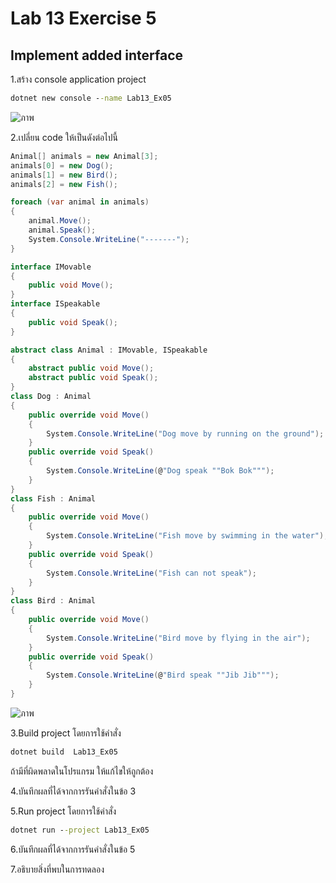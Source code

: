 # Lab 13 Exercise 5

## Implement added interface

1.สร้าง console application project

```cmd
dotnet new console --name Lab13_Ex05
```
![ภาพ](https://github.com/AnchisaPhetnoi/03376836-OOP-2566-Lab-13/assets/144197034/4ef3c405-2b48-47fa-823f-40d697685fbc)

2.เปลี่ยน code ให้เป็นดังต่อไปนี้

```cs
Animal[] animals = new Animal[3];
animals[0] = new Dog();
animals[1] = new Bird();
animals[2] = new Fish();

foreach (var animal in animals)
{
    animal.Move();
    animal.Speak();
    System.Console.WriteLine("-------");
}

interface IMovable
{
    public void Move();
}
interface ISpeakable
{
    public void Speak();
}

abstract class Animal : IMovable, ISpeakable
{
    abstract public void Move();
    abstract public void Speak();
}
class Dog : Animal
{
    public override void Move()
    {
        System.Console.WriteLine("Dog move by running on the ground");
    }
    public override void Speak()
    {
        System.Console.WriteLine(@"Dog speak ""Bok Bok""");
    }
}
class Fish : Animal
{
    public override void Move()
    {
        System.Console.WriteLine("Fish move by swimming in the water");
    }
    public override void Speak()
    {
        System.Console.WriteLine("Fish can not speak");
    }
}
class Bird : Animal
{
    public override void Move()
    {
        System.Console.WriteLine("Bird move by flying in the air");
    }
    public override void Speak()
    {
        System.Console.WriteLine(@"Bird speak ""Jib Jib""");
    }
}

```
![ภาพ](https://github.com/AnchisaPhetnoi/03376836-OOP-2566-Lab-13/assets/144197034/d01149db-da30-4e09-ab94-6baddc56454d)


3.Build project โดยการใช้คำสั่ง

```cmd
dotnet build  Lab13_Ex05
```

ถ้ามีที่ผิดพลาดในโปรแกรม ให้แก้ไขให้ถูกต้อง

4.บันทึกผลที่ได้จากการรันคำสั่งในข้อ 3

5.Run project โดยการใช้คำสั่ง

```cmd
dotnet run --project Lab13_Ex05
```

6.บันทึกผลที่ได้จากการรันคำสั่งในข้อ 5

7.อธิบายสิ่งที่พบในการทดลอง
